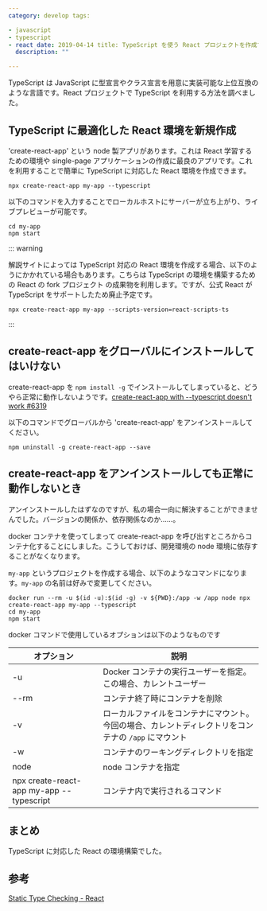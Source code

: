 ```yaml
---
category: develop tags:

- javascript
- typescript
- react date: 2019-04-14 title: TypeScript を使う React プロジェクトを作成する vssue-title: start-react-with-typescript
  description: ""

---
```


TypeScript は JavaScript に型宣言やクラス宣言を用意に実装可能な上位互換のような言語です。React プロジェクトで TypeScript を利用する方法を調べました。

<!-- more -->

## TypeScript に最適化した React 環境を新規作成

'create-react-app' という node 製アプリがあります。これは React 学習するための環境や single-page アプリケーションの作成に最良のアプリです。これを利用することで簡単に TypeScript
に対応した React 環境を作成できます。

```
npx create-react-app my-app --typescript
```

以下のコマンドを入力することでローカルホストにサーバーが立ち上がり、ライブプレビューが可能です。

```
cd my-app
npm start
```

::: warning

解説サイトによっては TypeScript 対応の React 環境を作成する場合、以下のようにかかれている場合もあります。こちらは TypeScript の環境を構築するための React の fork プロジェクト
の成果物を利用します。ですが、公式 React が TypeScript をサポートしたため廃止予定です。

```
npx create-react-app my-app --scripts-version=react-scripts-ts
```

:::

## create-react-app をグローバルにインストールしてはいけない

create-react-app を `npm install -g`
でインストールしてしまっていると、どうやら正常に動作しないようです。[create-react-app with --typescript doesn't work #6319](https://github.com/facebook/create-react-app/issues/6319#issuecomment-459627529)

以下のコマンドでグローバルから 'create-react-app' をアンインストールしてください。

```
npm uninstall -g create-react-app --save
```

## create-react-app をアンインストールしても正常に動作しないとき

アンインストールしたはずなのですが、私の場合一向に解決することができませんでした。バージョンの関係か、依存関係なのか……。

docker コンテナを使ってしまって create-react-app を呼び出すところからコンテナ化することにしました。こうしておけば、開発環境の node 環境に依存することがなくなります。

`my-app` というプロジェクトを作成する場合、以下のようなコマンドになります。`my-app` の名前は好みで変更してください。

```
docker run --rm -u $(id -u):$(id -g) -v ${PWD}:/app -w /app node npx create-react-app my-app --typescript
cd my-app
npm start
```

docker コマンドで使用しているオプションは以下のようなものです

| オプション                               | 説明                                                                                                 |
| ---------------------------------------- | ---------------------------------------------------------------------------------------------------- |
| -u                                       | Docker コンテナの実行ユーザーを指定。この場合、カレントユーザー                                      |
| --rm                                     | コンテナ終了時にコンテナを削除                                                                       |
| -v                                       | ローカルファイルをコンテナにマウント。今回の場合、カレントディレクトリをコンテナの `/app` にマウント |
| -w                                       | コンテナのワーキングディレクトリを指定                                                               |
| node                                     | node コンテナを指定                                                                                  |
| npx create-react-app my-app --typescript | コンテナ内で実行されるコマンド                                                                       |

## まとめ

TypeScript に対応した React の環境構築でした。

## 参考

[Static Type Checking - React](https://reactjs.org/docs/static-type-checking.html#typescript)
